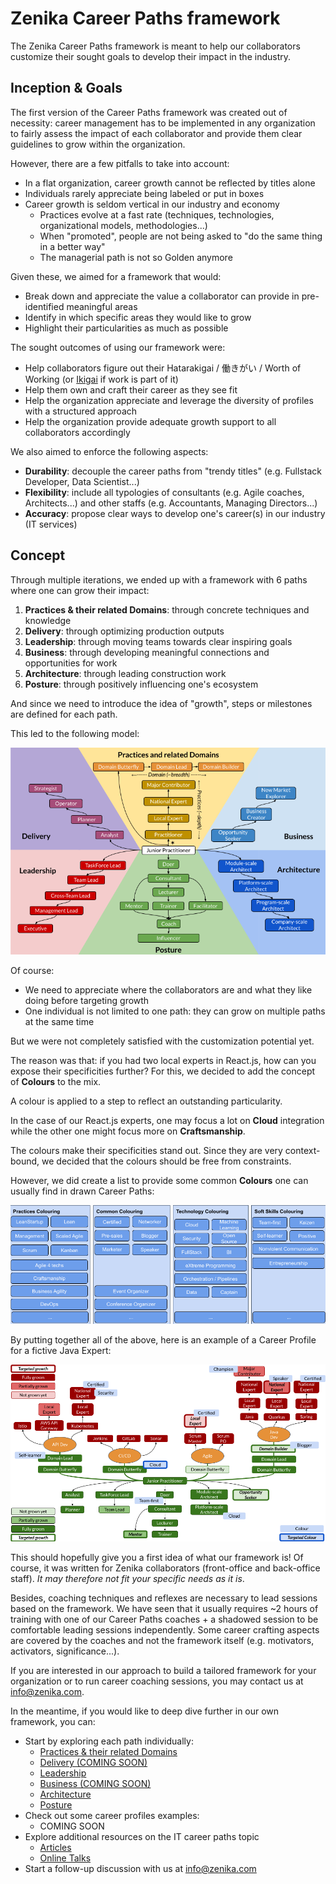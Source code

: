 # Zenika Career Paths framework

The Zenika Career Paths framework is meant to help our collaborators customize their sought goals to develop their impact in the industry.

## Inception & Goals

The first version of the Career Paths framework was created out of necessity: career management has to be implemented in any organization to fairly assess the impact of each collaborator and provide them clear guidelines to grow within the organization.

However, there are a few pitfalls to take into account:
- In a flat organization, career growth cannot be reflected by titles alone
- Individuals rarely appreciate being labeled or put in boxes
- Career growth is seldom vertical in our industry and economy
  - Practices evolve at a fast rate (techniques, technologies, organizational models, methodologies...)
  - When "promoted", people are not being asked to "do the same thing in a better way"
  - The managerial path is not so Golden anymore

Given these, we aimed for a framework that would:
- Break down and appreciate the value a collaborator can provide in pre-identified meaningful areas
- Identify in which specific areas they would like to grow
- Highlight their particularities as much as possible

The sought outcomes of using our framework were:
- Help collaborators figure out their Hatarakigai / 働きがい / Worth of Working (or [Ikigai](https://en.wikipedia.org/wiki/Ikigai) if work is part of it)
- Help them own and craft their career as they see fit
- Help the organization appreciate and leverage the diversity of profiles with a structured approach
- Help the organization provide adequate growth support to all collaborators accordingly


We also aimed to enforce the following aspects:
- __Durability__: decouple the career paths from "trendy titles" (e.g. Fullstack Developer, Data Scientist...)
- __Flexibility__: include all typologies of consultants (e.g. Agile coaches, Architects...) and other staffs (e.g. Accountants, Managing Directors...)
- __Accuracy__: propose clear ways to develop one's career(s) in our industry (IT services)

## Concept

Through multiple iterations, we ended up with a framework with 6 paths where one can grow their impact:
1. __Practices & their related Domains__: through concrete techniques and knowledge
2. __Delivery__: through optimizing production outputs
3. __Leadership__: through moving teams towards clear inspiring goals
4. __Business__: through developing meaningful connections and opportunities for work
5. __Architecture__: through leading construction work
6. __Posture__: through positively influencing one's ecosystem

And since we need to introduce the idea of "growth", steps or milestones are defined for each path.

This led to the following model:

![Career Paths Framework Overview](/images/overview.png)

Of course:
- We need to appreciate where the collaborators are and what they like doing before targeting growth
- One individual is not limited to one path: they can grow on multiple paths at the same time

But we were not completely satisfied with the customization potential yet.

The reason was that: if you had two local experts in React.js, how can you expose their specificities further? For this, we decided to add the concept of __Colours__ to the mix.

A colour is applied to a step to reflect an outstanding particularity.

In the case of our React.js experts, one may focus a lot on __Cloud__ integration while the other one might focus more on __Craftsmanship__.

The colours make their specificities stand out. Since they are very context-bound, we decided that the colours should be free from constraints.

However, we did create a list to provide some common __Colours__ one can usually find in drawn Career Paths:

![Career Paths Colours examples](/images/colours.png)

By putting together all of the above, here is an example of a Career Profile for a fictive Java Expert:

![Fictive Java Expert career profile](/images/fictive-java-developer.png)

This should hopefully give you a first idea of what our framework is! Of course, it was written for Zenika collaborators (front-office and back-office staff). _It may therefore not fit your specific needs as it is_.

Besides, coaching techniques and reflexes are necessary to lead sessions based on the framework.
We have seen that it usually requires ~2 hours of training with one of our Career Paths coaches + a shadowed session to be comfortable leading sessions independently.
Some career crafting aspects are covered by the coaches and not the framework itself (e.g. motivators, activators, significance...).

If you are interested in our approach to build a tailored framework for your organization or to run career coaching sessions, you may contact us at [info@zenika.com](mailto:info@zenika.com).

In the meantime, if you would like to deep dive further in our own framework, you can:
- Start by exploring each path individually:
  - [Practices & their related Domains](/paths/practices.md)
  - [Delivery (COMING SOON)](/paths/delivery.md)
  - [Leadership](/paths/leadership.md)
  - [Business (COMING SOON)](/paths/business.md)
  - [Architecture](/paths/architecture.md)
  - [Posture](/paths/posture.md)
- Check out some career profiles examples:
  - COMING SOON
- Explore additional resources on the IT career paths topic
  - [Articles](/resources/articles.md)
  - [Online Talks](/resources/talks.md)
- Start a follow-up discussion with us at [info@zenika.com](mailto:info@zenika.com)